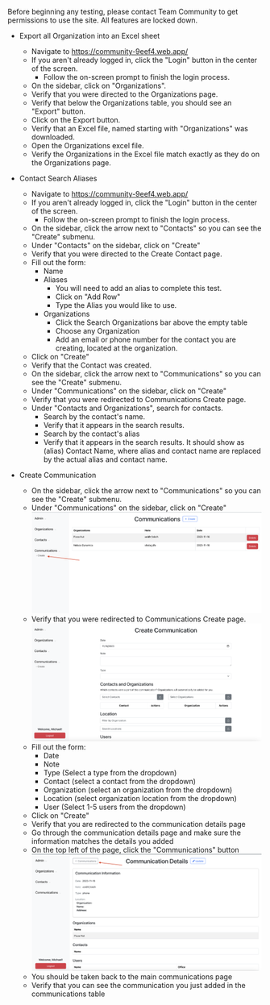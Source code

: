 Before beginning any testing, please contact Team Community to get permissions to use the site. All features are locked down.

- Export all Organization into an Excel sheet

  - Navigate to https://community-9eef4.web.app/
  - If you aren't already logged in, click the "Login" button in the center of the screen.
    - Follow the on-screen prompt to finish the login process.
  - On the sidebar, click on "Organizations".
  - Verify that you were directed to the Organizations page.
  - Verify that below the Organizations table, you should see an "Export" button.
  - Click on the Export button.
  - Verify that an Excel file, named starting with "Organizations" was downloaded.
  - Open the Organizations excel file.
  - Verify the Organizations in the Excel file match exactly as they do on the Organizations page.

- Contact Search Aliases

  - Navigate to https://community-9eef4.web.app/
  - If you aren't already logged in, click the "Login" button in the center of the screen.
    - Follow the on-screen prompt to finish the login process.
  - On the sidebar, click the arrow next to "Contacts" so you can see the "Create" submenu.
  - Under "Contacts" on the sidebar, click on "Create"
  - Verify that you were directed to the Create Contact page.
  - Fill out the form:
    - Name
    - Aliases
      - You will need to add an alias to complete this test.
      - Click on "Add Row"
      - Type the Alias you would like to use.
    - Organizations
      - Click the Search Organizations bar above the empty table
      - Choose any Organization
      - Add an email or phone number for the contact you are creating, located at the organization.
  - Click on "Create"
  - Verify that the Contact was created.
  - On the sidebar, click the arrow next to "Communications" so you can see the "Create" submenu.
  - Under "Communications" on the sidebar, click on "Create"
  - Verify that you were redirected to Communications Create page.
  - Under "Contacts and Organizations", search for contacts.
    - Search by the contact's name.
    - Verify that it appears in the search results.
    - Search by the contact's alias
    - Verify that it appears in the search results. It should show as (alias) Contact Name, where alias and contact name are replaced by the actual alias and contact name.

- Create Communication

  - On the sidebar, click the arrow next to "Communications" so you can see the "Create" submenu.
  - Under "Communications" on the sidebar, click on "Create"
    ![Create Communication Button](images/CreateCommunicationButton.png)
  - Verify that you were redirected to Communications Create page.
    ![Create Communication Page](images/CreateCommunicationPage.png)
  - Fill out the form:
    - Date
    - Note
    - Type (Select a type from the dropdown)
    - Contact (select a contact from the dropdown)
    - Organization (select an organization from the dropdown)
    - Location (select organization location from the dropdown)
    - User (Select 1-5 users from the dropdown)
  - Click on "Create"
  - Verify that you are redirected to the communication details page
  - Go through the communication details page and make sure the information matches the details you added
  - On the top left of the page, click the "Communications" button
    ![Back to Communications Button](images/BackToCommunications.png)
  - You should be taken back to the main communications page
  - Verify that you can see the communication you just added in the communications table
